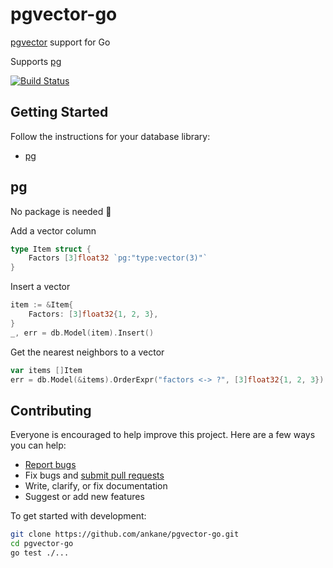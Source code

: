 # pgvector-go

[pgvector](https://github.com/ankane/pgvector) support for Go

Supports [pg](https://github.com/go-pg/pg)

[![Build Status](https://github.com/ankane/pgvector-go/workflows/build/badge.svg?branch=master)](https://github.com/ankane/pgvector-go/actions)

## Getting Started

Follow the instructions for your database library:

- [pg](#pg)

## pg

No package is needed :tada:

Add a vector column

```go
type Item struct {
    Factors [3]float32 `pg:"type:vector(3)"`
}
```

Insert a vector

```go
item := &Item{
    Factors: [3]float32{1, 2, 3},
}
_, err = db.Model(item).Insert()
```

Get the nearest neighbors to a vector

```go
var items []Item
err = db.Model(&items).OrderExpr("factors <-> ?", [3]float32{1, 2, 3}).Limit(5).Select()
```

## Contributing

Everyone is encouraged to help improve this project. Here are a few ways you can help:

- [Report bugs](https://github.com/ankane/pgvector-go/issues)
- Fix bugs and [submit pull requests](https://github.com/ankane/pgvector-go/pulls)
- Write, clarify, or fix documentation
- Suggest or add new features

To get started with development:

```sh
git clone https://github.com/ankane/pgvector-go.git
cd pgvector-go
go test ./...
```
